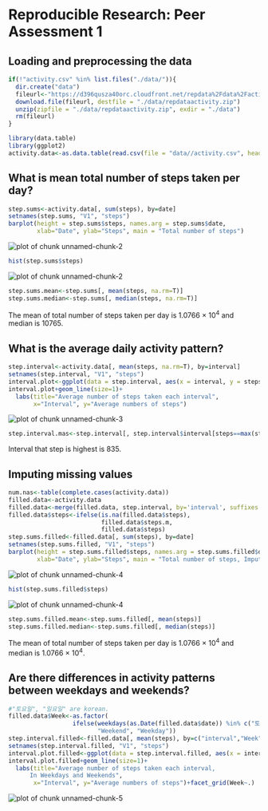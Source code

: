 # Reproducible Research: Peer Assessment 1


## Loading and preprocessing the data


```r
if(!"activity.csv" %in% list.files("./data/")){
  dir.create("data")
  fileurl<-"https://d396qusza40orc.cloudfront.net/repdata%2Fdata%2Factivity.zip"
  download.file(fileurl, destfile = "./data/repdataactivity.zip")
  unzip(zipfile = "./data/repdataactivity.zip", exdir = "./data")
  rm(fileurl)
}

library(data.table)
library(ggplot2)
activity.data<-as.data.table(read.csv(file = "data//activity.csv", header=T))
```


## What is mean total number of steps taken per day?


```r
step.sums<-activity.data[, sum(steps), by=date]
setnames(step.sums, "V1", "steps")
barplot(height = step.sums$steps, names.arg = step.sums$date, 
        xlab="Date", ylab="Steps", main = "Total number of steps")
```

![plot of chunk unnamed-chunk-2](figure/unnamed-chunk-21.png) 

```r
hist(step.sums$steps)
```

![plot of chunk unnamed-chunk-2](figure/unnamed-chunk-22.png) 

```r
step.sums.mean<-step.sums[, mean(steps, na.rm=T)]
step.sums.median<-step.sums[, median(steps, na.rm=T)]
```

The mean of total number of steps taken per day is 1.0766 &times; 10<sup>4</sup> and median is 10765.

## What is the average daily activity pattern?


```r
step.interval<-activity.data[, mean(steps, na.rm=T), by=interval]
setnames(step.interval, "V1", "steps")
interval.plot<-ggplot(data = step.interval, aes(x = interval, y = steps))
interval.plot+geom_line(size=1)+
  labs(title="Average number of steps taken each interval", 
       x="Interval", y="Average numbers of steps")
```

![plot of chunk unnamed-chunk-3](figure/unnamed-chunk-3.png) 

```r
step.interval.mas<-step.interval[, step.interval$interval[steps==max(steps)]]
```

Interval that step is highest is 835.

## Imputing missing values


```r
num.nas<-table(complete.cases(activity.data))
filled.data<-activity.data
filled.data<-merge(filled.data, step.interval, by='interval', suffixes = c("",".m"))
filled.data$steps<-ifelse(is.na(filled.data$steps), 
                          filled.data$steps.m, 
                          filled.data$steps)
step.sums.filled<-filled.data[, sum(steps), by=date]
setnames(step.sums.filled, "V1", "steps")
barplot(height = step.sums.filled$steps, names.arg = step.sums.filled$date, 
        xlab="Date", ylab="Steps", main = "Total number of steps, Imputed missing values")
```

![plot of chunk unnamed-chunk-4](figure/unnamed-chunk-41.png) 

```r
hist(step.sums.filled$steps)
```

![plot of chunk unnamed-chunk-4](figure/unnamed-chunk-42.png) 

```r
step.sums.filled.mean<-step.sums.filled[, mean(steps)]
step.sums.filled.median<-step.sums.filled[, median(steps)]
```

The mean of total number of steps taken per day is 1.0766 &times; 10<sup>4</sup> and median is 1.0766 &times; 10<sup>4</sup>.

## Are there differences in activity patterns between weekdays and weekends?


```r
#"토요일", "일요일" are korean.
filled.data$Week<-as.factor(
                  ifelse(weekdays(as.Date(filled.data$date)) %in% c("토요일", "일요일"), 
                         "Weekend", "Weekday"))
step.interval.filled<-filled.data[, mean(steps), by=c("interval","Week")]
setnames(step.interval.filled, "V1", "steps")
interval.plot.filled<-ggplot(data = step.interval.filled, aes(x = interval, y = steps))
interval.plot.filled+geom_line(size=1)+
  labs(title="Average number of steps taken each interval, 
      In Weekdays and Weekends", 
       x="Interval", y="Average numbers of steps")+facet_grid(Week~.)
```

![plot of chunk unnamed-chunk-5](figure/unnamed-chunk-5.png) 

